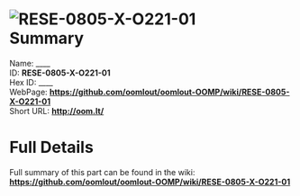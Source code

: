 
![RESE-0805-X-O221-01](https://github.com/oomlout/oomlout-OOMP/blob/master/parts/RESE-0805-X-O221-01/RESE-0805-X-O221-01_420.jpg)   
Summary
=================
  
Name: ____    
ID: __RESE-0805-X-O221-01__   
Hex ID: ____   
WebPage: __https://github.com/oomlout/oomlout-OOMP/wiki/RESE-0805-X-O221-01__   
Short URL: __http://oom.lt/__   

Full Details
==========================
Full summary of this part can be found in the wiki:   
__https://github.com/oomlout/oomlout-OOMP/wiki/RESE-0805-X-O221-01__    

